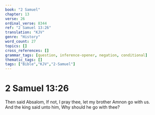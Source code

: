 ```yaml
---
book: "2 Samuel"
chapter: 13
verse: 26
ordinal_verse: 8344
ref: "2 Samuel 13:26"
translation: "KJV"
genre: "History"
word_count: 27
topics: []
cross_references: []
grammar_tags: [question, inference-opener, negation, conditional]
thematic_tags: []
tags: ["Bible","KJV","2-Samuel"]
---
```


# 2 Samuel 13:26

Then said Absalom, If not, I pray thee, let my brother Amnon go with us. And the king said unto him, Why should he go with thee?
